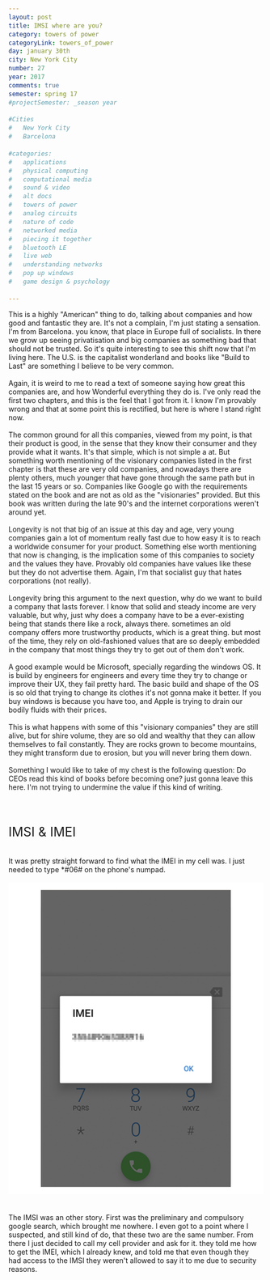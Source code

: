 ```yaml
---
layout: post
title: IMSI where are you?
category: towers of power
categoryLink: towers_of_power
day: january 30th
city: New York City
number: 27
year: 2017
comments: true
semester: spring 17
#projectSemester: _season year

#Cities
#	New York City
#	Barcelona

#categories:
#	applications
#	physical computing 
#	computational media 
#	sound & video 
#	alt docs
#	towers of power 
#	analog circuits 
#	nature of code
#	networked media
#	piecing it together
#	bluetooth LE
#	live web
#	understanding networks
#	pop up windows
#	game design & psychology

---
```

This is a highly "American" thing to do, talking about companies and how good and fantastic they are. It's not a complain, I'm just stating a sensation. I'm from Barcelona. you know, that place in Europe full of socialists. In there we grow up seeing privatisation and big companies as something bad that should not be trusted. So it's quite interesting to see this shift now that I'm living here. The U.S. is the capitalist wonderland and books like "Build to Last" are something I believe to be very common.
<br><br>
Again, it is weird to me to read a text of someone saying how great this companies are, and how Wonderful everything they do is. I've only read the first two chapters, and this is the feel that I got from it. I know I'm provably wrong and that at some point this is rectified, but here is where I stand right now.
<br><br>
The common ground for all this companies, viewed from my point, is that their product is good, in the sense that they know their consumer and they provide what it wants. It's that simple, which is not simple a at. But something worth mentioning of the visionary companies listed in the first chapter is that these are very old companies, and nowadays there are plenty others, much younger that have gone through the same path but in the last 15 years or so. Companies like Google go with the requirements stated on the book and are not as old as the "visionaries" provided. But this book was written during the late 90's and the internet corporations weren't around yet. 
<br><br>
Longevity is not that big of an issue at this day and age, very young companies gain a lot of momentum really fast due to how easy it is to reach a worldwide consumer for your product. Something else worth mentioning that now is changing, is the implication some of this companies to society and the values they have. Provably old companies have values like these but they do not advertise them. Again, I'm that socialist guy that hates corporations (not really).
<br><br>
Longevity bring this argument to the next question, why do we want to build a company that lasts forever. I know that solid and steady income are very valuable, but why, just why does a company have to be a ever-existing being that stands there like a rock, always there. sometimes an old company offers more trustworthy products, which is a great thing. but most of the time, they rely on old-fashioned values that are so deeply embedded in the company that most things they try to get out of them don't work.
<br><br>
A good example would be Microsoft, specially regarding the windows OS. It is build by engineers for engineers and every time they try to change or improve their UX, they fail pretty hard. The basic build and shape of the OS is so old that trying to change its clothes it's not gonna make it better. If you buy windows is because you have too, and Apple is trying to drain our bodily fluids with their prices.
<br><br>
This is what happens with some of this "visionary companies" they are still alive, but for shire volume, they are so old and wealthy that they can allow themselves to fail constantly. They are rocks grown to become mountains, they might transform due to erosion, but you will never bring them down.
<br><br>
Something I would like to take of my chest is the following question: Do CEOs read this kind of books before becoming one? just gonna leave this here. I'm not trying to undermine the value if this kind of writing.
<br><br>
<br><br>
<div class="blog_title512" style="font-size: 25px">
IMSI & IMEI
</div>
<br><br>
It was pretty straight forward to find what the IMEI in my cell was. I just needed to type *#06# on the phone's numpad.
<br><br>
<div class="blog_img1024">
<img src="/img/thumnailsBlog/27_3.png">
</div>
<br><br>
The IMSI was an other story. First was the preliminary and compulsory google search, which brought me nowhere. I even got to a point where I suspected, and still kind of do, that these two are the same number. From there I just decided to call my cell provider and ask for it. they told me how to get the IMEI, which I already knew, and told me that even though they had access to the IMSI they weren't allowed to say it to me due to security reasons.